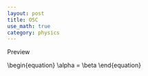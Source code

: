 ```yaml
---
layout: post
title: OSC
use_math: true
category: physics
---
```


Preview

\begin{equation}
  \alpha = \beta
\end{equation}
